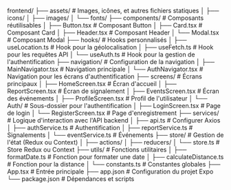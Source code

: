 frontend/
├── assets/                    # Images, icônes, et autres fichiers statiques
│   ├── icons/
│   ├── images/
│   └── fonts/
├── components/                # Composants réutilisables
│   ├── Button.tsx             # Composant Button
│   ├── Card.tsx               # Composant Card
│   ├── Header.tsx             # Composant Header
│   └── Modal.tsx              # Composant Modal
├── hooks/                     # Hooks personnalisés
│   ├── useLocation.ts         # Hook pour la géolocalisation
│   ├── useFetch.ts            # Hook pour les requêtes API
│   └── useAuth.ts             # Hook pour la gestion de l'authentification
├── navigation/                # Configuration de la navigation
│   ├── MainNavigator.tsx      # Navigation principale
│   └── AuthNavigator.tsx      # Navigation pour les écrans d'authentification
├── screens/                   # Écrans principaux
│   ├── HomeScreen.tsx         # Écran d'accueil
│   ├── ReportScreen.tsx       # Écran de signalement
│   ├── EventsScreen.tsx       # Écran des événements
│   ├── ProfileScreen.tsx      # Profil de l'utilisateur
│   └── Auth/                  # Sous-dossier pour l'authentification
│       ├── LoginScreen.tsx    # Page de login
│       └── RegisterScreen.tsx # Page d'enregistrement
├── services/                  # Logique d'interaction avec l'API backend
│   ├── api.ts                 # Configurer Axios
│   ├── authService.ts         # Authentification
│   ├── reportService.ts       # Signalements
│   └── eventService.ts        # Événements
├── store/                     # Gestion de l'état (Redux ou Context)
│   ├── actions/
│   ├── reducers/
│   └── store.ts               # Store Redux ou Context
├── utils/                     # Fonctions utilitaires
│   ├── formatDate.ts          # Fonction pour formater une date
│   ├── calculateDistance.ts   # Fonction pour la distance
│   └── constants.ts           # Constantes globales
├── App.tsx                    # Entrée principale
├── app.json                   # Configuration du projet Expo
└── package.json               # Dépendances et scripts
